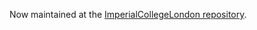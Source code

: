 Now maintained at the [ImperialCollegeLondon repository](https://github.com/ImperialCollegeLondon/rcs-data-repository).
